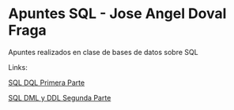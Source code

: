 # Apuntes SQL - Jose Angel Doval Fraga

Apuntes realizados en clase de bases de datos sobre SQL

Links:

[SQL DQL Primera Parte](https://github.com/dam108/ApuntesSQL/blob/master/Apuntes/Apuntes_SQL_Primera_parte.md)

[SQL DML y DDL Segunda Parte](https://github.com/dam108/ApuntesSQL/blob/master/Apuntes/Apuntes_SQL_Segunda_parte.md)
